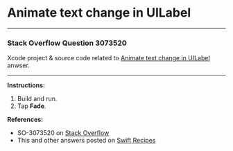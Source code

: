 # Animate text change in UILabel

---

### Stack Overflow Question 3073520
Xcode project & source code related to [Animate text change in UILabel](http://stackoverflow.com/a/27645516/218152) anwser.

---

**Instructions:**

1. Build and run.
2. Tap **Fade**.

**References:**

- SO-3073520 on [Stack Overflow](http://stackoverflow.com/questions/3073520/animate-text-change-in-uilabel)
- This and other answers posted on [Swift Recipes](http://swiftarchitect.com/recipes/)

